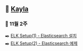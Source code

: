 ## :herb: [Kayla](https://kaylais.github.io/)

### :date: 11월 2주  
:black_nib: [ELK Setup(1) - Elasticsearch 설치](https://kaylais.github.io/blog/elk/2018/11/09/elasticsearch-setup/)  
:black_nib: [ELK Setup(2) - Elasticsearch 예제](https://kaylais.github.io/blog/elk/2018/11/10/elasticsearch-api-example/)   
